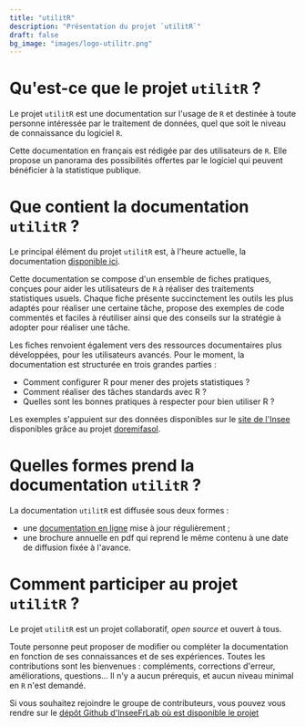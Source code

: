 ```yaml
---
title: "utilitR"
description: "Présentation du projet `utilitR`"
draft: false
bg_image: "images/logo-utilitr.png"
---
```


# Qu'est-ce que le projet `utilitR` ?


Le projet `utilitR` est une documentation sur l'usage de `R` et destinée à toute personne intéressée par le traitement de données, quel que soit le niveau de connaissance du logiciel `R`.

Cette documentation en français est rédigée par des utilisateurs de `R`. Elle propose un panorama des possibilités offertes par le logiciel qui peuvent bénéficier à la statistique publique.

# Que contient la documentation `utilitR` ?

Le principal élément du projet `utilitR` est, à l'heure actuelle, la documentation [disponible ici](www.book.utilitr.org). 

Cette documentation se compose d'un ensemble de fiches pratiques, conçues pour aider les utilisateurs de `R` à réaliser des traitements statistiques usuels. Chaque fiche présente succinctement les outils les plus adaptés pour réaliser une certaine tâche, propose des exemples de code commentés et faciles à réutiliser ainsi que des conseils sur la stratégie à adopter pour réaliser une tâche.

Les fiches renvoient également vers des ressources documentaires plus développées, pour les utilisateurs avancés.
Pour le moment, la documentation est structurée en trois grandes parties :

* Comment configurer R pour mener des projets statistiques ?
* Comment réaliser des tâches standards avec R ?
* Quelles sont les bonnes pratiques à respecter pour bien utiliser R ?
    
Les exemples s'appuient sur des données disponibles sur le [site de l'Insee](www.insee.fr) disponibles grâce au projet [doremifasol](https://github.com/InseeFrLab/DoReMIFaSol). 

# Quelles formes prend la documentation `utilitR` ?

La documentation `utilitR` est diffusée sous deux formes :

* une [documentation en ligne](www.book.utilitr.org) mise à jour régulièrement ;
* une brochure annuelle en pdf qui reprend le même contenu à une date de diffusion fixée à l'avance.

# Comment participer au projet `utilitR` ?

Le projet `utilitR` est un projet collaboratif, *open source* et ouvert à tous.

Toute personne peut proposer de modifier ou compléter la documentation en fonction de ses connaissances et de ses expériences. Toutes les contributions sont les bienvenues : compléments, corrections d'erreur, améliorations, questions... Il n'y a aucun prérequis, et aucun niveau minimal en `R` n'est demandé.

Si vous souhaitez rejoindre le groupe de contributeurs, vous pouvez vous rendre sur le [dépôt Github d'InseeFrLab où est disponible le projet](https://github.com/InseeFrLab/utilitR)
<a href="https://github.com/InseeFrLab/utilitR" class="github"><i class="fab fa-github"></i></a>
